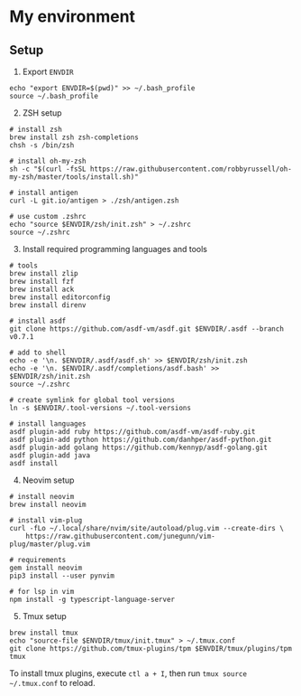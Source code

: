 # My environment

## Setup

1. Export `ENVDIR`

```shell
echo "export ENVDIR=$(pwd)" >> ~/.bash_profile
source ~/.bash_profile
```

2. ZSH setup

```shell
# install zsh
brew install zsh zsh-completions
chsh -s /bin/zsh

# install oh-my-zsh
sh -c "$(curl -fsSL https://raw.githubusercontent.com/robbyrussell/oh-my-zsh/master/tools/install.sh)"

# install antigen
curl -L git.io/antigen > ./zsh/antigen.zsh

# use custom .zshrc
echo "source $ENVDIR/zsh/init.zsh" > ~/.zshrc
source ~/.zshrc
```

3. Install required programming languages and tools

```shell
# tools
brew install zlip
brew install fzf
brew install ack
brew install editorconfig
brew install direnv

# install asdf
git clone https://github.com/asdf-vm/asdf.git $ENVDIR/.asdf --branch v0.7.1

# add to shell
echo -e '\n. $ENVDIR/.asdf/asdf.sh' >> $ENVDIR/zsh/init.zsh
echo -e '\n. $ENVDIR/.asdf/completions/asdf.bash' >> $ENVDIR/zsh/init.zsh
source ~/.zshrc

# create symlink for global tool versions
ln -s $ENVDIR/.tool-versions ~/.tool-versions

# install languages
asdf plugin-add ruby https://github.com/asdf-vm/asdf-ruby.git
asdf plugin-add python https://github.com/danhper/asdf-python.git
asdf plugin-add golang https://github.com/kennyp/asdf-golang.git
asdf plugin-add java
asdf install
```

4. Neovim setup

```shell
# install neovim
brew install neovim

# install vim-plug
curl -fLo ~/.local/share/nvim/site/autoload/plug.vim --create-dirs \
    https://raw.githubusercontent.com/junegunn/vim-plug/master/plug.vim

# requirements
gem install neovim
pip3 install --user pynvim

# for lsp in vim
npm install -g typescript-language-server
```

5. Tmux setup

```shell
brew install tmux
echo "source-file $ENVDIR/tmux/init.tmux" > ~/.tmux.conf
git clone https://github.com/tmux-plugins/tpm $ENVDIR/tmux/plugins/tpm
tmux
```

To install tmux plugins, execute `ctl a + I`, then run `tmux source ~/.tmux.conf` to reload.
